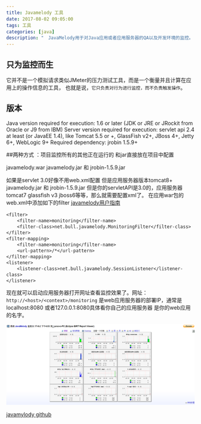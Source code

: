 ```yaml
---
title: Javamelody 工具
date: 2017-08-02 09:05:00
tags: 工具
categories: [java]
description: "　JavaMelody用于对Java应用或者应用服务器的QA以及开发环境的监控。 "
---
```


## 只为监控而生

它并不是一个模拟请求类似JMeter的压力测试工具，而是一个衡量并且计算在应用上的操作信息的工具，
也就是说，`它只负责对行为进行监控，而不负责触发操作`。

## 版本

Java version required for execution: 1.6 or later (JDK or JRE or JRockit from Oracle or J9 from IBM)
Server version required for execution: servlet api 2.4 at least (or JavaEE 1.4), like Tomcat 5.5 or +, GlassFish v2+, JBoss 4+, Jetty 6+, WebLogic 9+
Required dependency: jrobin 1.5.9+

##两种方式 ：项目监控所有的其他正在运行的  和jar直接放在项目中配置

javamelody.war   javamelody.jar 和 jrobin-1.5.9.jar

如果是servlet 3.0好像不用web.xml配置 但是应用服务器版本tomcat8+  javamelody.jar 和 jrobin-1.5.9.jar
但是你的servletAPI是3.0的，应用服务器tomcat7 glassfish v3 jboss6等等，那么就需要配置xml了。
在应用war包的web.xml中添加如下的filter
[javamelody用户指南](https://github.com/javamelody/javamelody/wiki/UserGuide)

```
<filter>
    <filter-name>monitoring</filter-name>
    <filter-class>net.bull.javamelody.MonitoringFilter</filter-class>
</filter>
<filter-mapping>
    <filter-name>monitoring</filter-name>
    <url-pattern>/*</url-pattern>
</filter-mapping>
<listener>
    <listener-class>net.bull.javamelody.SessionListener</listener-class>
</listener>

```

现在就可以启动应用服务器打开网址查看监控效果了。网址：`http://<host>/<context>/monitoring`
<host>是web应用服务器的部署IP，通常是localhost:8080 或者127.0.0.1:8080具体看你自己的应用服务器
<context>是你的web应用的名字。


![效果](Javamelody-工具/20170802.PNG)


[javamylody github ](https://github.com/javamelody/javamelody)